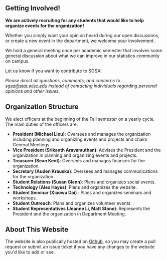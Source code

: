 ## Getting Involved!

<strong>We are actively recruiting for any students that would like to help organize events for the organization!</strong>

Whether you simply want your opinion heard during our open discussions, or create a new event in the department, we welcome your involvement.

We hold a general meeting once per academic semester that involves some general discussion about what we can improve in our statistics community on campus.

Let us know if you want to contribute to SGSA! 

*Please direct all questions, comments, and concerns to sgsa@stat.wisc.edu instead of contacting individuals regarding personal opinions and other issues.*


## Organization Structure

We elect officers at the beginning of the Fall semester on a yearly cycle.  The main duties of the officers are:

  * **President (Michael Liou)**: Oversees and manages the organization including planning and organizing events and projects and chairs General Meetings.
  * **Vice President (Srikanth Aravamuthan)**: Advises the President and the organization in planning and organizing events and projects.
  * **Treasurer (Sean Kent)**: Oversees and manages finances for the organization.
  * **Secretary (Auden Krauska)**: Oversees and manages communications for the organization.
  * **Student Relations (Susan Glenn)**: Plans and organizes social events.
  * **Technology (Alex Hayes)**: Plans and organizes the website.
  * **Student Seminar (Xiaowu Dai)** : Plans and organizes seminars and workshops.
  * **Student Outreach**: Plans and organizes volunteer events
  * **Student Representatives (Jeanne Li, Matt Stone)**: Represents the President and the organization in Department Meeting.

## About This Website

The website is also publically hosted on [Github](https://github.com/lioumens/UW-SGSA-Website), so you may create a pull request or submit an issue ticket if you have any changes to the website you'd like to add or see.

